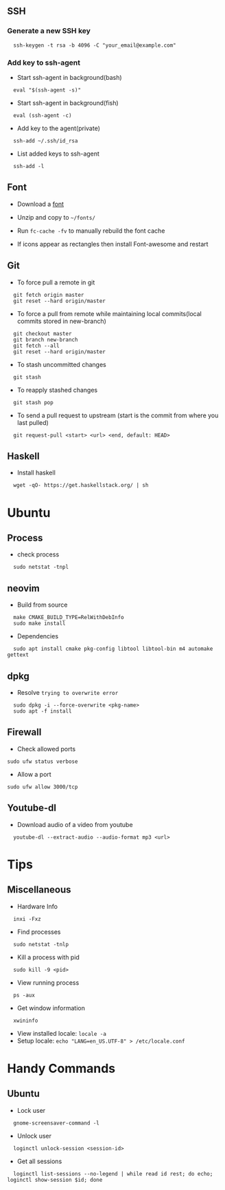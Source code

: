 ## SSH

### Generate a new SSH key

  ```
    ssh-keygen -t rsa -b 4096 -C "your_email@example.com"
  ```

### Add key to ssh-agent

  - Start ssh-agent in background(bash)
  ```
    eval "$(ssh-agent -s)"
  ```

  - Start ssh-agent in background(fish)
  ```
    eval (ssh-agent -c)
  ```

  - Add key to the agent(private)
  ```
    ssh-add ~/.ssh/id_rsa
  ```

  - List added keys to ssh-agent
  ```
    ssh-add -l
  ```

## Font

  - Download a [font](http://nerdfonts.com/)
  - Unzip and copy to `~/fonts/`
  - Run `fc-cache -fv` to manually rebuild the font cache

  - If icons appear as rectangles then install Font-awesome and restart


## Git

  - To force pull a remote in git
  ```
    git fetch origin master
    git reset --hard origin/master
  ```
  - To force a pull from remote while maintaining local commits(local commits stored in new-branch)
  ```
    git checkout master
    git branch new-branch
    git fetch --all
    git reset --hard origin/master
  ```

  - To stash uncommitted changes
  ```
    git stash
  ```
  - To reapply stashed changes
  ```
    git stash pop
  ```
  - To send a pull request to upstream (start is the commit from where you last pulled)
  ```
    git request-pull <start> <url> <end, default: HEAD>
  ```

## Haskell
  - Install haskell
  ```
    wget -qO- https://get.haskellstack.org/ | sh
  ```

# Ubuntu

## Process
  - check process
  ```
    sudo netstat -tnpl
  ```

## neovim

  - Build from source
  ```
    make CMAKE_BUILD_TYPE=RelWithDebInfo
    sudo make install
  ```

  - Dependencies
  ```
    sudo apt install cmake pkg-config libtool libtool-bin m4 automake gettext
  ```
## dpkg

  - Resolve `trying to overwrite error`
  ```
    sudo dpkg -i --force-overwrite <pkg-name>
    sudo apt -f install
  ```

## Firewall

  - Check allowed ports
  ```
  sudo ufw status verbose
  ```

  - Allow a port
  ```
  sudo ufw allow 3000/tcp
  ```

## Youtube-dl

  - Download audio of a video from youtube
  ```
    youtube-dl --extract-audio --audio-format mp3 <url>
  ```
# Tips

## Miscellaneous

  - Hardware Info
  ```
    inxi -Fxz
  ```

  - Find processes
  ```
    sudo netstat -tnlp
  ```

  - Kill a process with pid
  ```
    sudo kill -9 <pid>
  ```

  - View running process
  ```
    ps -aux
  ```

  - Get window information
  ```
    xwininfo
  ```

  - View installed locale: `locale -a`
  - Setup locale: `echo "LANG=en_US.UTF-8" > /etc/locale.conf`

# Handy Commands

## Ubuntu
  - Lock user
  ```
    gnome-screensaver-command -l
  ```

  - Unlock user
  ```
    loginctl unlock-session <session-id>
  ```

  - Get all sessions
  ```
    loginctl list-sessions --no-legend | while read id rest; do echo; loginctl show-session $id; done
  ```
